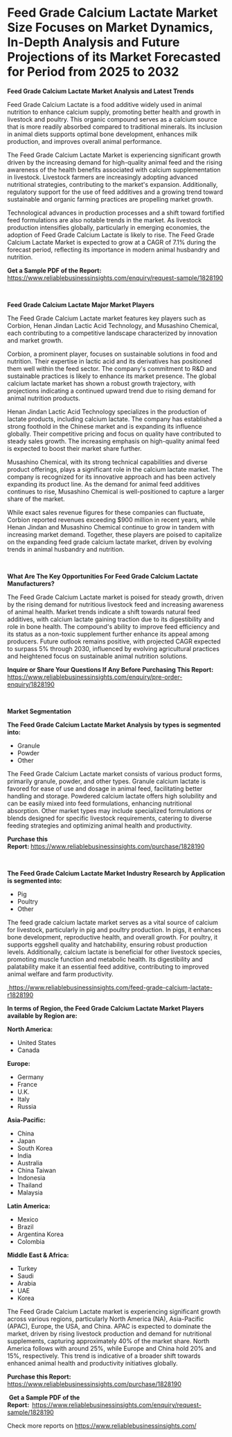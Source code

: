 <p><h1>Feed Grade Calcium Lactate Market Size Focuses on Market Dynamics, In-Depth Analysis and Future Projections of its Market Forecasted for Period from 2025 to 2032</h1></p><p><strong>Feed Grade Calcium Lactate Market Analysis and Latest Trends</strong></p>
<p><p>Feed Grade Calcium Lactate is a food additive widely used in animal nutrition to enhance calcium supply, promoting better health and growth in livestock and poultry. This organic compound serves as a calcium source that is more readily absorbed compared to traditional minerals. Its inclusion in animal diets supports optimal bone development, enhances milk production, and improves overall animal performance.</p><p>The Feed Grade Calcium Lactate Market is experiencing significant growth driven by the increasing demand for high-quality animal feed and the rising awareness of the health benefits associated with calcium supplementation in livestock. Livestock farmers are increasingly adopting advanced nutritional strategies, contributing to the market's expansion. Additionally, regulatory support for the use of feed additives and a growing trend toward sustainable and organic farming practices are propelling market growth.</p><p>Technological advances in production processes and a shift toward fortified feed formulations are also notable trends in the market. As livestock production intensifies globally, particularly in emerging economies, the adoption of Feed Grade Calcium Lactate is likely to rise. The Feed Grade Calcium Lactate Market is expected to grow at a CAGR of 7.1% during the forecast period, reflecting its importance in modern animal husbandry and nutrition.</p></p>
<p><strong>Get a Sample PDF of the Report:&nbsp;</strong> <a href="https://www.reliablebusinessinsights.com/enquiry/request-sample/1828190?utm_campaign=2032&utm_medium=2&utm_source=Github&utm_content=ia&utm_term=03022025&utm_id=feed-grade-calcium-lactate">https://www.reliablebusinessinsights.com/enquiry/request-sample/1828190</a></p>
<p>&nbsp;</p>
<p><strong>Feed Grade Calcium Lactate Major Market Players</strong></p>
<p><p>The Feed Grade Calcium Lactate market features key players such as Corbion, Henan Jindan Lactic Acid Technology, and Musashino Chemical, each contributing to a competitive landscape characterized by innovation and market growth.</p><p>Corbion, a prominent player, focuses on sustainable solutions in food and nutrition. Their expertise in lactic acid and its derivatives has positioned them well within the feed sector. The company's commitment to R&D and sustainable practices is likely to enhance its market presence. The global calcium lactate market has shown a robust growth trajectory, with projections indicating a continued upward trend due to rising demand for animal nutrition products.</p><p>Henan Jindan Lactic Acid Technology specializes in the production of lactate products, including calcium lactate. The company has established a strong foothold in the Chinese market and is expanding its influence globally. Their competitive pricing and focus on quality have contributed to steady sales growth. The increasing emphasis on high-quality animal feed is expected to boost their market share further.</p><p>Musashino Chemical, with its strong technical capabilities and diverse product offerings, plays a significant role in the calcium lactate market. The company is recognized for its innovative approach and has been actively expanding its product line. As the demand for animal feed additives continues to rise, Musashino Chemical is well-positioned to capture a larger share of the market.</p><p>While exact sales revenue figures for these companies can fluctuate, Corbion reported revenues exceeding $900 million in recent years, while Henan Jindan and Musashino Chemical continue to grow in tandem with increasing market demand. Together, these players are poised to capitalize on the expanding feed grade calcium lactate market, driven by evolving trends in animal husbandry and nutrition.</p></p>
<p>&nbsp;</p>
<p><strong>What Are The Key Opportunities For Feed Grade Calcium Lactate Manufacturers?</strong></p>
<p><p>The Feed Grade Calcium Lactate market is poised for steady growth, driven by the rising demand for nutritious livestock feed and increasing awareness of animal health. Market trends indicate a shift towards natural feed additives, with calcium lactate gaining traction due to its digestibility and role in bone health. The compound's ability to improve feed efficiency and its status as a non-toxic supplement further enhance its appeal among producers. Future outlook remains positive, with projected CAGR expected to surpass 5% through 2030, influenced by evolving agricultural practices and heightened focus on sustainable animal nutrition solutions.</p></p>
<p><strong>Inquire or Share Your Questions If Any Before Purchasing This Report:</strong> <a href="https://www.reliablebusinessinsights.com/enquiry/pre-order-enquiry/1828190?utm_campaign=2032&utm_medium=2&utm_source=Github&utm_content=ia&utm_term=03022025&utm_id=feed-grade-calcium-lactate">https://www.reliablebusinessinsights.com/enquiry/pre-order-enquiry/1828190</a></p>
<p>&nbsp;</p>
<p><strong>Market Segmentation</strong></p>
<p><strong>The Feed Grade Calcium Lactate Market Analysis by types is segmented into:</strong></p>
<p><ul><li>Granule</li><li>Powder</li><li>Other</li></ul></p>
<p><p>The Feed Grade Calcium Lactate market consists of various product forms, primarily granule, powder, and other types. Granule calcium lactate is favored for ease of use and dosage in animal feed, facilitating better handling and storage. Powdered calcium lactate offers high solubility and can be easily mixed into feed formulations, enhancing nutritional absorption. Other market types may include specialized formulations or blends designed for specific livestock requirements, catering to diverse feeding strategies and optimizing animal health and productivity.</p></p>
<p><strong>Purchase this Report:&nbsp;</strong><a href="https://www.reliablebusinessinsights.com/purchase/1828190?utm_campaign=2032&utm_medium=2&utm_source=Github&utm_content=ia&utm_term=03022025&utm_id=feed-grade-calcium-lactate">https://www.reliablebusinessinsights.com/purchase/1828190</a></p>
<p>&nbsp;</p>
<p><strong>The Feed Grade Calcium Lactate Market Industry Research by Application is segmented into:</strong></p>
<p><ul><li>Pig</li><li>Poultry</li><li>Other</li></ul></p>
<p><p>The feed grade calcium lactate market serves as a vital source of calcium for livestock, particularly in pig and poultry production. In pigs, it enhances bone development, reproductive health, and overall growth. For poultry, it supports eggshell quality and hatchability, ensuring robust production levels. Additionally, calcium lactate is beneficial for other livestock species, promoting muscle function and metabolic health. Its digestibility and palatability make it an essential feed additive, contributing to improved animal welfare and farm productivity.</p></p>
<p><a href="https://www.reliablebusinessinsights.com/feed-grade-calcium-lactate-r1828190?utm_campaign=2032&utm_medium=2&utm_source=Github&utm_content=ia&utm_term=03022025&utm_id=feed-grade-calcium-lactate">&nbsp;https://www.reliablebusinessinsights.com/feed-grade-calcium-lactate-r1828190</a></p>
<p><strong>In terms of Region, the Feed Grade Calcium Lactate Market Players available by Region are:</strong></p>
<p>
    <p> <strong> North America: </strong>
        <ul>
            <li>United States</li>
            <li>Canada</li>
        </ul>
        </p> 
    <p> <strong> Europe: </strong>
        <ul>
            <li>Germany</li>
            <li>France</li>
            <li>U.K.</li>
            <li>Italy</li>
            <li>Russia</li>
        </ul>
        </p> 
    <p> <strong> Asia-Pacific: </strong>
        <ul>
            <li>China</li>
            <li>Japan</li>
            <li>South Korea</li>
            <li>India</li>
            <li>Australia</li>
            <li>China Taiwan</li>
            <li>Indonesia</li>
            <li>Thailand</li>
            <li>Malaysia</li>
        </ul>
        </p> 
    <p> <strong> Latin America: </strong>
        <ul>
            <li>Mexico</li>
            <li>Brazil</li>
            <li>Argentina Korea</li>
            <li>Colombia</li>
        </ul>
        </p> 
    <p> <strong> Middle East & Africa: </strong>
        <ul>
            <li>Turkey</li>
            <li>Saudi</li>
            <li>Arabia</li>
            <li>UAE</li>
            <li>Korea</li>
        </ul>
    </p>
    </p>
<p><p>The Feed Grade Calcium Lactate market is experiencing significant growth across various regions, particularly North America (NA), Asia-Pacific (APAC), Europe, the USA, and China. APAC is expected to dominate the market, driven by rising livestock production and demand for nutritional supplements, capturing approximately 40% of the market share. North America follows with around 25%, while Europe and China hold 20% and 15%, respectively. This trend is indicative of a broader shift towards enhanced animal health and productivity initiatives globally.</p></p>
<p><strong>Purchase this Report: </strong><a href="https://www.reliablebusinessinsights.com/purchase/1828190?utm_campaign=2032&utm_medium=2&utm_source=Github&utm_content=ia&utm_term=03022025&utm_id=feed-grade-calcium-lactate">https://www.reliablebusinessinsights.com/purchase/1828190</a></p>
<p>&nbsp;<strong>Get a Sample PDF of the Report:&nbsp;&nbsp;</strong><a href="https://www.reliablebusinessinsights.com/enquiry/request-sample/1828190?utm_campaign=2032&utm_medium=2&utm_source=Github&utm_content=ia&utm_term=03022025&utm_id=feed-grade-calcium-lactate">https://www.reliablebusinessinsights.com/enquiry/request-sample/1828190</a></p>
<p><strong></strong></p>
<p>Check more reports on <a href="https://www.reliablebusinessinsights.com/?utm_campaign=2032&utm_medium=2&utm_source=Github&utm_content=ia&utm_term=03022025&utm_id=feed-grade-calcium-lactate">https://www.reliablebusinessinsights.com/</a></p>